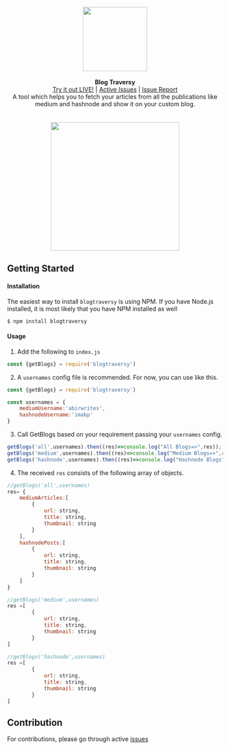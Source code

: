<p align="center">
<img height="150" width="150" src ="https://media.discordapp.net/attachments/834130556865347645/866319407055634452/Frame_42.png"
/><br/><br/>
<b>Blog Traversy</b><br/>
    <a href="https://blogtraversy.netlify.app/">Try it out LIVE!</a> | <a href="https://github.com/imabp/blogtraversy/issues">Active Issues</a> | 
    <a href="https://github.com/imabp/blogtraversy/issues/new">Issue Report</a>    
<br/>
A tool which helps you to fetch your articles from all the publications like medium and hashnode and show it on your custom blog.
    <br/>  <br/>

<br/>  
    <a target="_blank" href="https://twitter.com/imabptweets/status/1421477678788464641"><img src ="https://user-images.githubusercontent.com/53480076/127743172-5363089e-54e8-4af5-8698-9d4f7cc25f68.png" height="300px"/></a>

    
</p>


## Getting Started

#### Installation

The easiest way to install `blogtraversy` is using NPM. If you have Node.js installed, it is most likely that you have NPM installed as well

```
$ npm install blogtraversy
```
#### Usage

1. Add the following to `index.js` 

```js
const {getBlogs} = require('blogtraversy')

```

2. A `usernames` config file is recommended. For now, you can use like this.

```js
const {getBlogs} = require('blogtraversy')

const usernames = {
    mediumUsername:'abirwrites',
    hashnodeUsername:'imabp'
}
```

3. Call GetBlogs based on your requirement passing your `usernames` config.

```js
getBlogs('all',usernames).then((res)=>console.log("All Blogs=>",res));
getBlogs('medium',usernames).then((res)=>console.log("Medium Blogs=>",res));
getBlogs('hashnode',usernames).then((res)=>console.log("Hashnode Blogs",res));
```

4. The received `res` consists of the following array of objects.

```js
//getBlogs('all',usernames) 
res= {
    mediumArticles:[
        {
            url: string,
            title: string,
            thumbnail: string
        }
    ],
    hashnodePosts:[
        {
            url: string,
            title: string,
            thumbnail: string
        }  
    ]
}

//getBlogs('medium',usernames) 
res =[  
        {
            url: string,
            title: string,
            thumbnail: string
        }
]

//getBlogs('hashnode',usernames) 
res =[  
        {
            url: string,
            title: string,
            thumbnail: string
        }
]
```

## Contribution
For contributions, please go through active [issues](https://github.com/imabp/blogtraversy/issues) 
